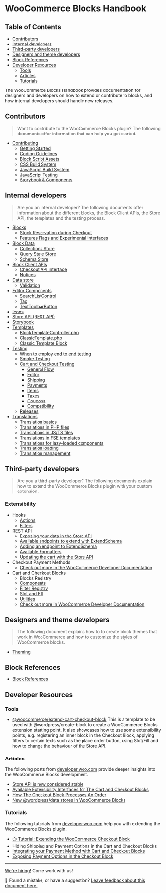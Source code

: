 # WooCommerce Blocks Handbook <!-- omit in toc -->

## Table of Contents <!-- omit in toc -->

-   [Contributors](#contributors)
-   [Internal developers](#internal-developers)
-   [Third-party developers](#third-party-developers)
-   [Designers and theme developers](#designers-and-theme-developers)
-   [Block References](#block-references)
-   [Developer Resources](#developer-resources)
    -   [Tools](#tools)
    -   [Articles](#articles)
    -   [Tutorials](#tutorials)

The WooCommerce Blocks Handbook provides documentation for designers and developers on how to extend or contribute to blocks, and how internal developers should handle new releases.

## Contributors

> Want to contribute to the WooCommerce Blocks plugin? The following documents offer information that can help you get started.

-   [Contributing](contributors/README.md)
    -   [Getting Started](contributors/getting-started.md)
    -   [Coding Guidelines](contributors/coding-guidelines.md)
    -   [Block Script Assets](contributors/block-assets.md)
    -   [CSS Build System](contributors/css-build-system.md)
    -   [JavaScript Build System](contributors/javascript-build-system.md)
    -   [JavaScript Testing](contributors/javascript-testing.md)
    -   [Storybook & Components](contributors/storybook-and-components.md)

## Internal developers

> Are you an internal developer? The following documents offer information about the different blocks, the Block Client APIs, the Store API, the templates and the testing process.

-   [Blocks](internal-developers/blocks/README.md)
    -   [Stock Reservation during Checkout](internal-developers/blocks/stock-reservation.md)
    -   [Features Flags and Experimental interfaces](internal-developers/blocks/feature-flags-and-experimental-interfaces.md)
-   [Block Data](../assets/js/data/README.md)
    -   [Collections Store](../assets/js/data/collections/README.md)
    -   [Query State Store](../assets/js/data/query-state/README.md)
    -   [Schema Store](../assets/js/data/schema/README.md)
-   [Block Client APIs](internal-developers/block-client-apis/README.md)
    -   [Checkout API interface](internal-developers/block-client-apis/checkout/checkout-api.md)
    -   [Notices](internal-developers/block-client-apis/notices.md)
-   [Data store](internal-developers/data-store/README.md)
    -   [Validation](internal-developers/data-store/validation.md)
-   [Editor Components](../assets/js/editor-components/README.md)
    -   [SearchListControl](../assets/js/editor-components/search-list-control/README.md)
    -   [Tag](../assets/js/editor-components/tag/README.md)
    -   [TextToolbarButton](../assets/js/editor-components/text-toolbar-button/README.md)
-   [Icons](../assets/js/icons/README.md)
-   [Store API (REST API)](../../woocommerce/src/StoreApi/README.md)
-   [Storybook](../storybook/README.md)
-   [Templates](internal-developers/templates/README.md)
    -   [BlockTemplateController.php](internal-developers/templates/block-template-controller.md)
    -   [ClassicTemplate.php](internal-developers/templates/classic-template.md)
    -   [Classic Template Block](../assets/js/blocks/classic-template/README.md)
-   [Testing](internal-developers/testing/README.md)
    -   [When to employ end to end testing](internal-developers/testing/when-to-employ-e2e-testing.md)
    -   [Smoke Testing](internal-developers/testing/smoke-testing.md)
    -   [Cart and Checkout Testing](internal-developers/testing/cart-checkout/README.md)
        -   [General Flow](internal-developers/testing/cart-checkout/general-flow.md)
        -   [Editor](internal-developers/testing/cart-checkout/editor.md)
        -   [Shipping](internal-developers/testing/cart-checkout/shipping.md)
        -   [Payments](internal-developers/testing/cart-checkout/payment.md)
        -   [Items](internal-developers/testing/cart-checkout/items.md)
        -   [Taxes](internal-developers/testing/cart-checkout/taxes.md)
        -   [Coupons](internal-developers/testing/cart-checkout/coupons.md)
        -   [Compatibility](internal-developers/testing/cart-checkout/compatibility.md)
    -   [Releases](internal-developers/testing/releases/README.md)
-   [Translations](internal-developers/translations/README.md)
    -   [Translation basics](internal-developers/translations/translation-basics.md)
    -   [Translations in PHP files](internal-developers/translations/translations-in-PHP-files.md)
    -   [Translations in JS/TS files](internal-developers/translations/translations-in-JS-TS-files.md)
    -   [Translations in FSE templates](internal-developers/translations/translations-in-FSE-templates.md)
    -   [Translations for lazy-loaded components](internal-developers/translations/translations-for-lazy-loaded-components.md)
    -   [Translation loading](internal-developers/translations/translation-loading.md)
    -   [Translation management](internal-developers/translations/translation-management.md)

## Third-party developers

> Are you a third-party developer? The following documents explain how to extend the WooCommerce Blocks plugin with your custom extension.

### Extensibility

-   Hooks
    -   [Actions](third-party-developers/extensibility/hooks/actions.md)
    -   [Filters](third-party-developers/extensibility/hooks/filters.md)
-   REST API
    -   [Exposing your data in the Store API](third-party-developers/extensibility/rest-api/extend-rest-api-add-data.md)
    -   [Available endpoints to extend with ExtendSchema](third-party-developers/extensibility/rest-api/available-endpoints-to-extend.md)
    -   [Adding an endpoint to ExtendSchema](internal-developers/rest-api/extend-rest-api-new-endpoint.md)
    -   [Available Formatters](third-party-developers/extensibility/rest-api/extend-rest-api-formatters.md)
    -   [Updating the cart with the Store API](third-party-developers/extensibility/rest-api/extend-rest-api-update-cart.md)
-   Checkout Payment Methods
    -   [Check out more in the WooCommerce Developer Documentation](https://developer.woocommerce.com/docs/category/cart-and-checkout-blocks/payment-methods/)
-   Cart and Checkout Blocks
    -   [Blocks Registry](../packages/checkout/blocks-registry/README.md)
    -   [Components](../packages/checkout/components/README.md)
    -   [Filter Registry](../packages/checkout/filter-registry/README.md)
    -   [Slot and Fill](../packages/checkout/slot/README.md)
    -   [Utilities](../packages/checkout/utils/README.md)
    -   [Check out more in WooCommerce Developer Documentation](https://developer.woocommerce.com/docs/category/cart-and-checkout-blocks/)

## Designers and theme developers

> The following document explains how to to create block themes that work in WooCommerce and how to customize the styles of WooCommerce blocks.

-   [Theming](/docs/block-theme-development/theming-woo-blocks.md)

## Block References

-   [Block References](/docs/block-development/block-references.md)

## Developer Resources

### Tools

-   [@woocommerce/extend-cart-checkout-block](https://www.npmjs.com/package/@woocommerce/extend-cart-checkout-block) This is a template to be used with @wordpress/create-block to create a WooCommerce Blocks extension starting point. It also showcases how to use some extensibility points, e.g. registering an inner block in the Checkout Block, applying filters to certain texts such as the place order button, using Slot/Fill and how to change the behaviour of the Store API.

### Articles

The following posts from [developer.woo.com](https://developer.woocommerce.com/category/developer-resources/) provide deeper insights into the WooCommerce Blocks development.

-   [Store API is now considered stable](https://developer.woocommerce.com/2022/03/25/store-api-is-now-considered-stable/)
-   [Available Extensibility Interfaces for The Cart and Checkout Blocks](https://developer.woocommerce.com/2021/11/09/available-extensibility-interfaces-for-the-cart-and-checkout-blocks/)
-   [How The Checkout Block Processes An Order](https://developer.woocommerce.com/2022/10/06/how-the-checkout-block-processes-an-order/)
-   [New @wordpress/data stores in WooCommerce Blocks](https://developer.woocommerce.com/2022/10/17/new-wordpress-data-stores-in-woocommerce-blocks/)

### Tutorials

The following tutorials from [developer.woo.com](https://developer.woocommerce.com/) help you with extending the WooCommerce Blocks plugin.

-   [📺 Tutorial: Extending the WooCommerce Checkout Block](https://developer.woocommerce.com/2023/08/07/extending-the-woocommerce-checkout-block-to-add-custom-shipping-options/)
-   [Hiding Shipping and Payment Options in the Cart and Checkout Blocks](https://developer.woocommerce.com/2022/05/20/hiding-shipping-and-payment-options-in-the-cart-and-checkout-blocks/)
-   [Integrating your Payment Method with Cart and Checkout Blocks](https://developer.woocommerce.com/2021/03/15/integrating-your-payment-method-with-cart-and-checkout-blocks/)
-   [Exposing Payment Options in the Checkout Block](https://developer.woocommerce.com/2022/07/07/exposing-payment-options-in-the-checkout-block/)

<!-- FEEDBACK -->

---

[We're hiring!](https://woocommerce.com/careers/) Come work with us!

🐞 Found a mistake, or have a suggestion? [Leave feedback about this document here.](https://github.com/woocommerce/woocommerce/issues/new?assignees=&labels=type%3A+documentation&template=suggestion-for-documentation-improvement-correction.md&title=Feedback%20on%20./docs/README.md)

<!-- /FEEDBACK -->
